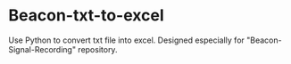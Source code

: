 # Beacon-txt-to-excel
Use Python to convert txt file into excel. Designed especially for "Beacon-Signal-Recording" repository. 
